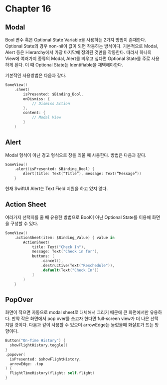 # Chapter 16

## Modal
Bool 변수 혹은 Optional State Variable을 사용하는 2가지 방법이 존재한다.
Optional State의 경우 non-nil이 값이 되면 작동하는 방식이다.
기본적으로 Modal, Alert 등은 Hierarchy에서 가장 마지막에 정의된 것만을 작동한다.
따라서 하나의 View에 여러가지 종류의 Modal, Alert를 띄우고 싶다면 Optional State를 주로 사용하게 된다.
이 때 Optional State는 Identifiable을 채택해야한다.

기본적인 사용방법은 다음과 같다.

```swift
SomeView()
    .sheet(
        isPresented: $Binding_Bool,
        onDismiss: { 
            // Dismiss Action
        },
        content: {
            // Modal View
        }
    )
```

## Alert
Modal 형식이 아닌 경고 형식으로 창을 띄울 때 사용한다.
방법은 다음과 같다.

```swift
SomeView()
    .alert(isPresented: $Binding_Bool) {
        Alert(title: Text(“Title”), message: Text(“Message”))
    }
```

현재 SwiftUI Alert는 Text Field 지원을 하고 있지 않다.

## Action Sheet
여러가지 선택지를 줄 때 유용한 방법으로 Bool이 아닌 Optional State를 이용해 화면을 구성할 수 있다.

```swift
SomeView()
    .actionSheet(item: $Binding_Value) { value in
        ActionSheet(
            title: Text("Check In"),
            message: Text("Check in for"),
            buttons: [
                .cancel(),
                .destructive(Text("Reschedule")),
                .default(Text("Check In"))
            ]
        )
    }
```

## PopOver
화면이 작으면 자동으로 modal sheet로 대체해서 그리기 때문에 큰 화면에서만 유용하다.
만약 작은 화면에서 pop over를 쓰고자 한다면 full-screen view가 더 나은 선택지일 것이다.
다음과 같이 사용할 수 있으며 arrowEdge는 눌렀을때 화살표가 뜨는 방향이다.

```swift
Button("On-Time History") {
  showFlightHistory.toggle()
}
.popover(
  isPresented: $showFlightHistory,
  arrowEdge: .top
) {
  FlightTimeHistory(flight: self.flight)
}
```

